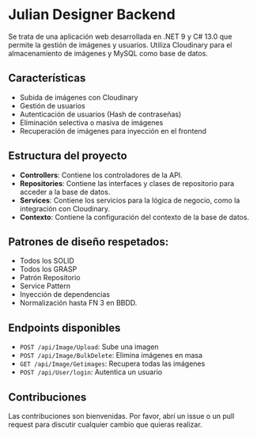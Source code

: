 ﻿# Julian Designer Backend

Se trata de una aplicación web desarrollada en .NET 9 y C# 13.0 que permite la gestión de imágenes y usuarios. Utiliza Cloudinary para el almacenamiento de imágenes y MySQL como base de datos.

## Características

- Subida de imágenes con Cloudinary
- Gestión de usuarios
- Autenticación de usuarios (Hash de contraseñas)
- Eliminación selectiva o masiva de imágenes
- Recuperación de imágenes para inyección en el frontend

## Estructura del proyecto

- **Controllers**: Contiene los controladores de la API.
- **Repositories**: Contiene las interfaces y clases de repositorio para acceder a la base de datos.
- **Services**: Contiene los servicios para la lógica de negocio, como la integración con Cloudinary.
- **Contexto**: Contiene la configuración del contexto de la base de datos.

## Patrones de diseño respetados: 
- Todos los SOLID
- Todos los GRASP
- Patrón Repositorio
- Service Pattern
- Inyección de dependencias
- Normalización hasta FN 3 en BBDD.

  
## Endpoints disponibles

   - `POST /api/Image/Upload`: Sube una imagen
   - `POST /api/Image/BulkDelete`: Elimina imágenes en masa
   - `GET /api/Image/Getimages`: Recupera todas las imágenes
   - `POST /api/User/login`: Autentica un usuario

## Contribuciones

Las contribuciones son bienvenidas. Por favor, abrí un issue o un pull request para discutir cualquier cambio que quieras realizar.


